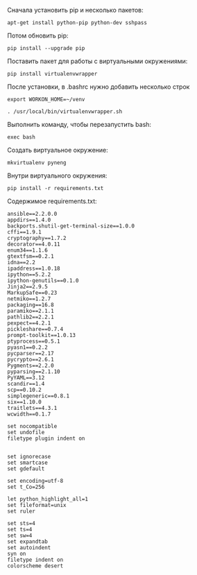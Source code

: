 
Сначала установить pip и несколько пакетов:
```
apt-get install python-pip python-dev sshpass
```
Потом обновить pip:
```
pip install --upgrade pip
```

Поставить пакет для работы с виртуальными окружениями:
```
pip install virtualenvwrapper
```

После установки, в .bashrc нужно добавить несколько строк
```
export WORKON_HOME=~/venv

. /usr/local/bin/virtualenvwrapper.sh
```

Выполнить команду, чтобы перезапустить bash:
```
exec bash
```

Создать виртуальное окружение:
```
mkvirtualenv pyneng
```

Внутри виртуального окружения:
```
pip install -r requirements.txt
```

Содержимое requirements.txt:
```
ansible==2.2.0.0
appdirs==1.4.0
backports.shutil-get-terminal-size==1.0.0
cffi==1.9.1
cryptography==1.7.2
decorator==4.0.11
enum34==1.1.6
gtextfsm==0.2.1
idna==2.2
ipaddress==1.0.18
ipython==5.2.2
ipython-genutils==0.1.0
Jinja2==2.9.5
MarkupSafe==0.23
netmiko==1.2.7
packaging==16.8
paramiko==2.1.1
pathlib2==2.2.1
pexpect==4.2.1
pickleshare==0.7.4
prompt-toolkit==1.0.13
ptyprocess==0.5.1
pyasn1==0.2.2
pycparser==2.17
pycrypto==2.6.1
Pygments==2.2.0
pyparsing==2.1.10
PyYAML==3.12
scandir==1.4
scp==0.10.2
simplegeneric==0.8.1
six==1.10.0
traitlets==4.3.1
wcwidth==0.1.7
```


```
set nocompatible
set undofile
filetype plugin indent on


set ignorecase
set smartcase
set gdefault

set encoding=utf-8
set t_Co=256

let python_highlight_all=1
set fileformat=unix
set ruler

set sts=4
set ts=4
set sw=4
set expandtab
set autoindent
syn on
filetype indent on
colorscheme desert

```
